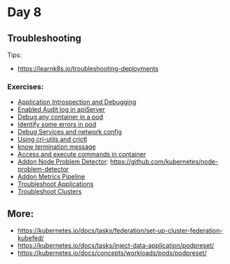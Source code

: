 # Day 8

## Troubleshooting

Tips:
* https://learnk8s.io/troubleshooting-deployments

### Exercises:

* [Application Introspection and Debugging](https://kubernetes.io/docs/tasks/debug-application-cluster/debug-application-introspection/)
* [Enabled Audit log in apiServer](https://kubernetes.io/docs/tasks/debug-application-cluster/audit/)
* [Debug any container in a pod](https://kubernetes.io/docs/tasks/debug-application-cluster/debug-init-containers/)
* [Identify some errors in pod](https://kubernetes.io/docs/tasks/debug-application-cluster/debug-pod-replication-controller/)
* [Debug Services and network config](https://kubernetes.io/docs/tasks/debug-application-cluster/debug-service/)
* [Using cri-utils and crictl](https://kubernetes.io/docs/tasks/debug-application-cluster/crictl/) 
* [know termination message](https://kubernetes.io/docs/tasks/debug-application-cluster/determine-reason-pod-failure/)
* [Access and execute commands in container](https://kubernetes.io/docs/tasks/debug-application-cluster/get-shell-running-container/)
* [Addon Node Problem Detector](https://kubernetes.io/docs/tasks/debug-application-cluster/monitor-node-health/): https://github.com/kubernetes/node-problem-detector
* [Addon Metrics Pipeline](https://kubernetes.io/docs/tasks/debug-application-cluster/resource-metrics-pipeline/)
* [Troubleshoot Applications](https://kubernetes.io/docs/tasks/debug-application-cluster/debug-application/)
* [Troubleshoot Clusters](https://kubernetes.io/docs/tasks/debug-application-cluster/debug-cluster/)



## More:
* https://kubernetes.io/docs/tasks/federation/set-up-cluster-federation-kubefed/
* https://kubernetes.io/docs/tasks/inject-data-application/podpreset/
* https://kubernetes.io/docs/concepts/workloads/pods/podpreset/